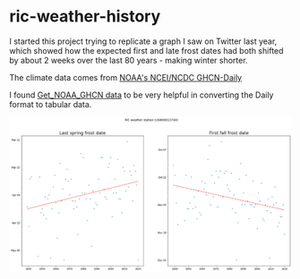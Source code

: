 # ric-weather-history

I started this project trying to replicate a graph I saw on Twitter last year, which showed how the expected first and late frost dates had both shifted by about 2 weeks over the last 80 years - making winter shorter.

The climate data comes from [NOAA's NCEI/NCDC GHCN-Daily](https://www.ncei.noaa.gov/metadata/geoportal/rest/metadata/item/gov.noaa.ncdc:C00861/html)

I found [Get_NOAA_GHCN data](https://github.com/aaronpenne/get_noaa_ghcn_data) to be very helpful in converting the Daily format to tabular data.

![RIC airport first and last frosts, 1939-2020](ric_frosts.png)

